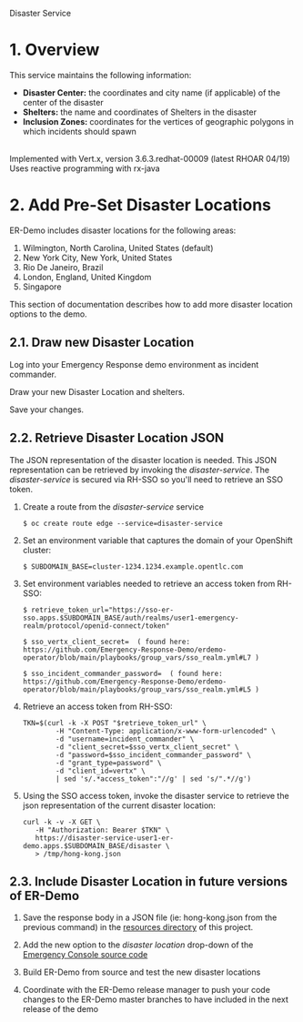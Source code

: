 Disaster Service

# 1. Overview
This service maintains the following information:
* **Disaster Center:** the coordinates and city name (if applicable) of the center of the disaster
* **Shelters:** the name and coordinates of Shelters in the disaster
* **Inclusion Zones:** coordinates for the vertices of geographic polygons in which incidents should spawn
<br/>
Implemented with Vert.x, version 3.6.3.redhat-00009 (latest RHOAR 04/19)
Uses reactive programming with rx-java


# 2. Add Pre-Set Disaster Locations
ER-Demo includes disaster locations for the following areas:

1. Wilmington, North Carolina, United States  (default)
2. New York City, New York, United States
3. Rio De Janeiro, Brazil
4. London, England, United Kingdom
5. Singapore

This section of documentation describes how to add more disaster location options to the demo.

## 2.1. Draw new Disaster Location

Log into your Emergency Response demo environment as incident commander.

Draw your new Disaster Location and shelters.

Save your changes.

## 2.2. Retrieve Disaster Location JSON

The JSON representation of the disaster location is needed.  This JSON representation can be retrieved by invoking the _disaster-service_.  The _disaster-service_ is secured via RH-SSO so you'll need to retrieve an SSO token.

1. Create a route from the _disaster-service_ service
   ```
   $ oc create route edge --service=disaster-service
   ```

2. Set an environment variable that captures the domain of your OpenShift cluster:
   ```
   $ SUBDOMAIN_BASE=cluster-1234.1234.example.opentlc.com
   ```

3. Set environment variables needed to retrieve an access token from RH-SSO:
   ```
   $ retrieve_token_url="https://sso-er-sso.apps.$SUBDOMAIN_BASE/auth/realms/user1-emergency-realm/protocol/openid-connect/token"

   $ sso_vertx_client_secret=  ( found here: https://github.com/Emergency-Response-Demo/erdemo-operator/blob/main/playbooks/group_vars/sso_realm.yml#L7 )

   $ sso_incident_commander_password=  ( found here: https://github.com/Emergency-Response-Demo/erdemo-operator/blob/main/playbooks/group_vars/sso_realm.yml#L5 )
   ```

4.  Retrieve an access token from RH-SSO:
    ```
    TKN=$(curl -k -X POST "$retrieve_token_url" \
            -H "Content-Type: application/x-www-form-urlencoded" \
            -d "username=incident_commander" \
            -d "client_secret=$sso_vertx_client_secret" \
            -d "password=$sso_incident_commander_password" \
            -d "grant_type=password" \
            -d "client_id=vertx" \
            | sed 's/.*access_token":"//g' | sed 's/".*//g')
     ```

5.  Using the SSO access token, invoke the disaster service to retrieve the json representation of the current disaster location:
    ```
    curl -k -v -X GET \
       -H "Authorization: Bearer $TKN" \
       https://disaster-service-user1-er-demo.apps.$SUBDOMAIN_BASE/disaster \
       > /tmp/hong-kong.json
    ```

## 2.3. Include Disaster Location in future versions of ER-Demo

1. Save the response body in a JSON file (ie: hong-kong.json from the previous command) in the [resources directory](https://github.com/Emergency-Response-Demo/disaster-service/tree/master/src/main/resources) of this project.
   
2. Add the new option to the _disaster location_ drop-down of the [Emergency Console source code](https://github.com/andykrohg/emergency-console/blob/disaster-location/src/app/disaster-location/disaster-location.component.html#L11)
3. Build ER-Demo from source and test the new disaster locations
4. Coordinate with the ER-Demo release manager to push your code changes to the ER-Demo master branches to have included in the next release of the demo